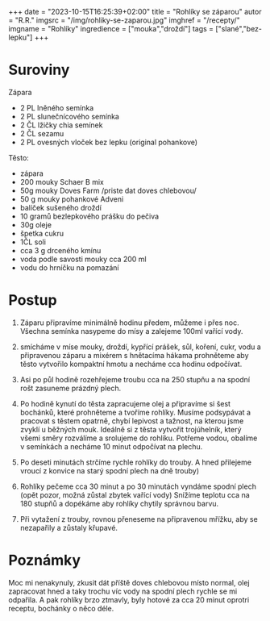 +++
date = "2023-10-15T16:25:39+02:00"
title = "Rohlíky se záparou"
autor = "R.R."
imgsrc = "/img/rohliky-se-zaparou.jpg"
imghref = "/recepty/"
imgname = "Rohlíky"
ingredience = ["mouka","droždí"]
tags = ["slané","bez-lepku"]
+++

# Suroviny 
Zápara
- 2 PL lněného semínka
- 2 PL slunečnícového semínka
- 2 ČL lžičky chia semínek
- 2 ČL sezamu
- 2 PL ovesných vloček bez lepku (original pohankove)


Těsto:
- zápara
- 200 mouky Schaer B mix
- 50g mouky Doves Farm /priste dat doves chlebovou/
- 50 g mouky pohankové Adveni
- balíček sušeného droždí
- 10 gramů bezlepkového prášku do pečiva
- 30g oleje
- špetka cukru
- 1ČL soli
- cca 3 g drceného kmínu
- voda podle savosti mouky cca 200 ml
- vodu do hrníčku na pomazání

# Postup

1. Záparu připravíme minimálně hodinu předem, můžeme i přes noc. Všechna semínka nasypeme do mísy a zalejeme 100ml vařící vody.
2. smícháme v míse mouky, droždí, kypřící prášek, sůl, koření, cukr, vodu a připravenou záparu a mixérem s hnětacíma hákama prohněteme aby těsto vytvořilo kompaktní hmotu a necháme cca hodinu odpočívat. 
3. Asi po půl hodině rozehřejeme troubu cca na 250 stupňu a na spodní rošt zasuneme prázdný plech.
4. Po hodině kynutí do těsta zapracujeme olej a připravíme si šest bochánků, které prohněteme a tvoříme rohlíky. Musíme podsypávat a pracovat s těstem opatrně, chybí lepivost a tažnost, na kterou jsme zvyklí u běžných mouk. Ideálně si z těsta vytvořit trojúhelník, který všemi směry rozválíme a srolujeme do rohlíku. Potřeme vodou, obalíme v semínkách a necháme 10 minut odpočívat na plechu.

5. Po deseti minutách strčíme rychle rohlíky do trouby. A hned přilejeme vroucí z konvice  na starý spodní plech na dně trouby)
6. Rohlíky pečeme cca 30 minut a po 30 minutách vyndáme spodní plech (opět pozor, možná zůstal zbytek vařící vody)
Snížíme teplotu cca na 180 stupňů a dopékáme aby rohlíky chytily správnou barvu.
7. Při vytažení z trouby, rovnou přeneseme na připravenou mřížku, aby se nezapařily a zůstaly křupavé.



# Poznámky
Moc mi nenakynuly, zkusit dát příště doves chlebovou místo normal, olej zapracovat hned a taky trochu víc vody na spodní plech rychle se mi odpařila. A pak rohlíky brzo ztmavly, byly hotové za cca 20 minut oprotri receptu, bochánky o něco déle.


<!--
-->
